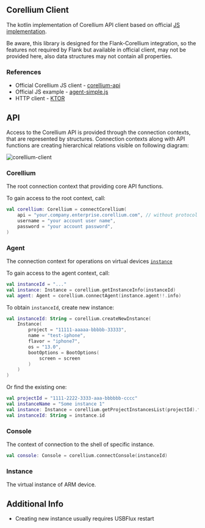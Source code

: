 ## Corellium Client

The kotlin implementation of Corellium API client based on official [JS implementation](https://github.com/corellium/corellium-api).

Be aware, this library is designed for the Flank-Corellium integration, so the features not required by Flank but available in official client, may not be provided here, also data structures may not contain all properties.

### References

* Official Corellium JS client - [corellium-api](https://github.com/corellium/corellium-api)
* Official JS example - [agent-simple.js](https://github.com/corellium/corellium-api/blob/master/examples/agent-simple.js)
* HTTP client - [KTOR](https://ktor.io/)

## API

Access to the Corellium API is provided through the connection contexts, that are represented by structures. Connection contexts along with API functions are creating hierarchical relations visible on following diagram:

![corellium-client](http://www.plantuml.com/plantuml/proxy?cache=no&fmt=svg&src=https://raw.githubusercontent.com/Flank/flank/master/docs/corellium/client-api-class.puml)

### Corellium

The root connection context that providing core API functions.

To gain access to the root context, call:

```kotlin
val corellium: Corellium = connectCorellium(
    api = "your.company.enterprise.corellium.com", // without protocol (https)
    username = "your account user name",
    password = "your account password",
)
```

### Agent

The connection context for operations on virtual devices [`instance`](#instance)

To gain access to the agent context, call:

```kotlin
val instanceId = "..."
val instance: Instance = corellium.getInstanceInfo(instanceId)
val agent: Agent = corellium.connectAgent(instance.agent!!.info)
```

To obtain `instanceId`, create new instance:

```kotlin
val instanceId: String = corellium.createNewInstance(
    Instance(
        project = "11111-aaaaa-bbbbb-33333",
        name = "test-iphone",
        flavor = "iphone7",
        os = "13.0",
        bootOptions = BootOptions(
            screen = screen
        )
    )
)
```

Or find the existing one:

```kotlin
val projectId = "1111-2222-3333-aaa-bbbbbb-cccc"
val instanceName = "Some instance 1"
val instance: Instance = corellium.getProjectInstancesList(projectId).find { instance -> instance.name == instanceName }!!
val instanceId: String = instance.id 
```

### Console

The context of connection to the shell of specific instance.

```kotlin
val console: Console = corellium.connectConsole(instanceId)
```

### Instance

The virtual instance of ARM device.

## Additional Info

* Creating new instance usually requires USBFlux restart
